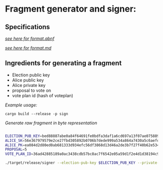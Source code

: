 # Fragment generator and signer:

## Specifications
 [*see here for format.abnf*](../chain-libs/chain-impl-mockchain/doc/format.abnf)

 [*see here for format.md*](../chain-libs/chain-impl-mockchain/doc/format.md)

## Ingredients for generating a fragment

- Election public key
- Alice public key
- Alice private key
- proposal to vote on
- vote plan id (hash of voteplan)

*Example usage:*

```
cargo build --release -p sign
```  

*Generate raw fragment in byte representation*

```bash

ELECTION_PUB_KEY=bed88887abe0a84f64691fe0bdfa3daf1a6cd697a13f07ae07588910ce39c927
ALICE_SK=56e367979579e2ce27fbd305892b0706b7dede999a534a864a7430a5c6aefd3c
ALICE_PK=ea084d2d80ed0ab681333d934efc56df3868d13d46a2de3b7f27f40b62e5344d
PROPOSAL=5
VOTE_PLAN_ID=36ad42885189a0ac3438cdb57bc8ac7f6542e05a59d1f2e4d1d38194c9d4ac7b

./target/release/signer --election-pub-key $ELECTION_PUB_KEY --private-key $ALICE_SK --public-key $ALICE_PK --proposal $PROPOSAL --vote-plan-id $VOTE_PLAN_ID

```